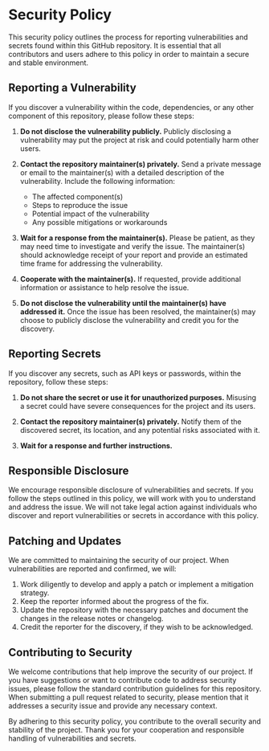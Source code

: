 # Security Policy


This security policy outlines the process for reporting vulnerabilities and secrets found within this GitHub repository. It is essential that all contributors and users adhere to this policy in order to maintain a secure and stable environment.

## Reporting a Vulnerability

If you discover a vulnerability within the code, dependencies, or any other component of this repository, please follow these steps:

1. **Do not disclose the vulnerability publicly.** Publicly disclosing a vulnerability may put the project at risk and could potentially harm other users.

2. **Contact the repository maintainer(s) privately.** Send a private message or email to the maintainer(s) with a detailed description of the vulnerability. Include the following information:

   - The affected component(s)
   - Steps to reproduce the issue
   - Potential impact of the vulnerability
   - Any possible mitigations or workarounds

3. **Wait for a response from the maintainer(s).** Please be patient, as they may need time to investigate and verify the issue. The maintainer(s) should acknowledge receipt of your report and provide an estimated time frame for addressing the vulnerability.

4. **Cooperate with the maintainer(s).** If requested, provide additional information or assistance to help resolve the issue.

5. **Do not disclose the vulnerability until the maintainer(s) have addressed it.** Once the issue has been resolved, the maintainer(s) may choose to publicly disclose the vulnerability and credit you for the discovery.

## Reporting Secrets
 
If you discover any secrets, such as API keys or passwords, within the repository, follow these steps:

1. **Do not share the secret or use it for unauthorized purposes.** Misusing a secret could have severe consequences for the project and its users.

2. **Contact the repository maintainer(s) privately.** Notify them of the discovered secret, its location, and any potential risks associated with it.

3. **Wait for a response and further instructions.** 

## Responsible Disclosure

We encourage responsible disclosure of vulnerabilities and secrets. If you follow the steps outlined in this policy, we will work with you to understand and address the issue. We will not take legal action against individuals who discover and report vulnerabilities or secrets in accordance with this policy.

## Patching and Updates

We are committed to maintaining the security of our project. When vulnerabilities are reported and confirmed, we will:

1. Work diligently to develop and apply a patch or implement a mitigation strategy.
2. Keep the reporter informed about the progress of the fix.
3. Update the repository with the necessary patches and document the changes in the release notes or changelog.
4. Credit the reporter for the discovery, if they wish to be acknowledged.

## Contributing to Security

We welcome contributions that help improve the security of our project. If you have suggestions or want to contribute code to address security issues, please follow the standard contribution guidelines for this repository. When submitting a pull request related to security, please mention that it addresses a security issue and provide any necessary context.

By adhering to this security policy, you contribute to the overall security and stability of the project. Thank you for your cooperation and responsible handling of vulnerabilities and secrets.


